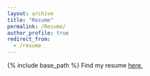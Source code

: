 ```yaml
---
layout: archive
title: "Resume"
permalink: /Resume/
author_profile: true
redirect_from:
  - /resume
---
```


{% include base_path %}
Find my resume [here.](http://pcolosi.github.io/files/Paul_Resume.pdf)
